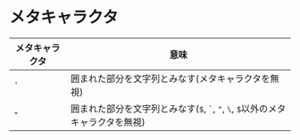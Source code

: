 # メタキャラクタ

| メタキャラクタ | 意味                                                                             |
|----------------|----------------------------------------------------------------------------------|
| `'`            | 囲まれた部分を文字列とみなす(メタキャラクタを無視)                               |
| `"`            | 囲まれた部分を文字列とみなす(`$`, `` ` ``, `"`, `\`, `$`以外のメタキャラクタを無視) |
